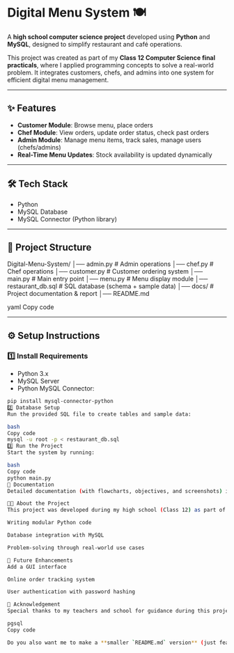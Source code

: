# Digital Menu System 🍽️  

A **high school computer science project** developed using **Python** and **MySQL**, designed to simplify restaurant and café operations.  

This project was created as part of my **Class 12 Computer Science final practicals**, where I applied programming concepts to solve a real-world problem. It integrates customers, chefs, and admins into one system for efficient digital menu management.  

---

## ✨ Features  
- **Customer Module**: Browse menu, place orders  
- **Chef Module**: View orders, update order status, check past orders  
- **Admin Module**: Manage menu items, track sales, manage users (chefs/admins)  
- **Real-Time Menu Updates**: Stock availability is updated dynamically  

---

## 🛠️ Tech Stack  
- Python  
- MySQL Database  
- MySQL Connector (Python library)  

---

## 📂 Project Structure  
Digital-Menu-System/
│── admin.py # Admin operations
│── chef.py # Chef operations
│── customer.py # Customer ordering system
│── main.py # Main entry point
│── menu.py # Menu display module
│── restaurant_db.sql # SQL database (schema + sample data)
│── docs/ # Project documentation & report
│── README.md

yaml
Copy code

---

## ⚙️ Setup Instructions  

### 1️⃣ Install Requirements  
- Python 3.x  
- MySQL Server  
- Python MySQL Connector:  
```bash
pip install mysql-connector-python
2️⃣ Database Setup
Run the provided SQL file to create tables and sample data:

bash
Copy code
mysql -u root -p < restaurant_db.sql
3️⃣ Run the Project
Start the system by running:

bash
Copy code
python main.py
📖 Documentation
Detailed documentation (with flowcharts, objectives, and screenshots) is available inside the /docs folder.

👨‍💻 About the Project
This project was developed during my high school (Class 12) as part of the CBSE Computer Science curriculum. It gave me hands-on experience in:

Writing modular Python code

Database integration with MySQL

Problem-solving through real-world use cases

🚀 Future Enhancements
Add a GUI interface

Online order tracking system

User authentication with password hashing

🙌 Acknowledgement
Special thanks to my teachers and school for guidance during this project.

pgsql
Copy code

Do you also want me to make a **smaller `README.md` version** (just features + setup) for the `/docs` folder, so your main repo stays clean?
